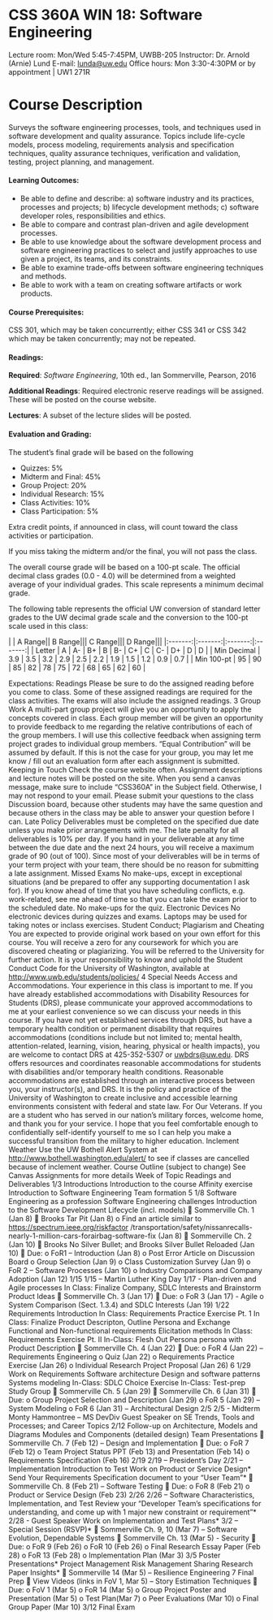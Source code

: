 CSS 360A WIN 18: Software Engineering
===

Lecture room: Mon/Wed 5:45-7:45PM, UWBB-205
Instructor: Dr. Arnold (Arnie) Lund
E-mail: lunda@uw.edu
Office hours: Mon 3:30-4:30PM or by appointment | UW1 271R


Course Description
===

Surveys the software engineering processes, tools, and techniques used in software development and quality assurance. Topics include life-cycle models, process modeling, requirements analysis and specification techniques, quality assurance techniques, verification and validation, testing, project planning, and management.

#### Learning Outcomes:

- Be able to define and describe: a) software industry and its practices, processes and projects; b) lifecycle development methods; c) software developer roles, responsibilities and ethics.
- Be able to compare and contrast plan-driven and agile development processes.
- Be able to use knowledge about the software development process and software engineering practices to select and justify approaches to use given a project, its teams, and its constraints.
- Be able to examine trade-offs between software engineering techniques and methods.
- Be able to work with a team on creating software artifacts or work products.

#### Course Prerequisites:

CSS 301, which may be taken concurrently; either CSS 341 or CSS 342 which may be taken concurrently; may not be repeated.

#### Readings:

**Required**: _Software Engineering_, 10th ed., Ian Sommerville, Pearson, 2016

**Additional Readings**: Required electronic reserve readings will be assigned. These will be posted on the course website.

**Lectures**: A subset of the lecture slides will be posted.

#### Evaluation and Grading:

The student’s final grade will be based on the following

- Quizzes: 5%
- Midterm and Final: 45%
- Group Project: 20%
- Individual Research: 15%
- Class Activities: 10%
- Class Participation: 5%

Extra credit points, if announced in class, will count toward the class activities or participation.

If you miss taking the midterm and/or the final, you will not pass the class.

The overall course grade will be based on a 100-pt scale. The official decimal class grades (0.0 - 4.0) will be determined from a weighted average of your individual grades. This scale represents a minimum decimal grade.

The following table represents the official UW conversion of standard letter grades to the UW decimal grade scale and the conversion to the 100-pt scale used in this class:


| | A Range|| B Range||| C Range||| D Range|||
|:-------:|:-------:|:-------:|:-------:|
| Letter | A | A- | B+ | B | B- | C+ | C | C- | D+ | D | D | 
| Min Decimal | 3.9 | 3.5 | 3.2 | 2.9 | 2.5 | 2.2 | 1.9 | 1.5 | 1.2 | 0.9 | 0.7 |
| Min 100-pt | 95 | 90 | 85 | 82 | 78 | 75 | 72 | 68 | 65 | 62 | 60 |


Expectations:
Readings
Please be sure to do the assigned reading before you come to class. Some of these assigned
readings are required for the class activities. The exams will also include the assigned readings.
3
Group Work
A multi-part group project will give you an opportunity to apply the concepts covered in class.
Each group member will be given an opportunity to provide feedback to me regarding the
relative contributions of each of the group members. I will use this collective feedback when
assigning term project grades to individual group members.
“Equal Contribution” will be assumed by default. If this is not the case for your group, you may
let me know / fill out an evaluation form after each assignment is submitted.
Keeping in Touch
Check the course website often. Assignment descriptions and lecture notes will be posted on
the site. When you send a canvas message, make sure to include “CSS360A” in the Subject field.
Otherwise, I may not respond to your email.
Please submit your questions to the class Discussion board, because other students may have
the same question and because others in the class may be able to answer your question before
I can.
Late Policy
Deliverables must be completed on the specified due date unless you make prior arrangements
with me. The late penalty for all deliverables is 10% per day. If you hand in your deliverable at
any time between the due date and the next 24 hours, you will receive a maximum grade of 90
(out of 100). Since most of your deliverables will be in terms of your term project with your
team, there should be no reason for submitting a late assignment.
Missed Exams
No make-ups, except in exceptional situations (and be prepared to offer any supporting
documentation I ask for). If you know ahead of time that you have scheduling conflicts, e.g.
work-related, see me ahead of time so that you can take the exam prior to the scheduled date.
No make-ups for the quiz.
Electronic Devices
No electronic devices during quizzes and exams. Laptops may be used for taking notes or inclass
exercises.
Student Conduct; Plagiarism and Cheating
You are expected to provide original work based on your own effort for this course. You will
receive a zero for any coursework for which you are discovered cheating or plagiarizing. You will
be referred to the University for further action. It is your responsibility to know and uphold the
Student Conduct Code for the University of Washington, available at
http://www.uwb.edu/students/policies/
4
Special Needs
Access and Accommodations. Your experience in this class is important to me. If you have
already established accommodations with Disability Resources for Students (DRS), please
communicate your approved accommodations to me at your earliest convenience so we can
discuss your needs in this course.
If you have not yet established services through DRS, but have a temporary health condition or
permanent disability that requires accommodations (conditions include but not limited to;
mental health, attention-related, learning, vision, hearing, physical or health impacts), you are
welcome to contact DRS at 425-352-5307 or uwbdrs@uw.edu. DRS offers resources and
coordinates reasonable accommodations for students with disabilities and/or temporary health
conditions. Reasonable accommodations are established through an interactive process
between you, your instructor(s), and DRS. It is the policy and practice of the University of
Washington to create inclusive and accessible learning environments consistent with federal
and state law.
For Our Veterans. If you are a student who has served in our nation’s military forces, welcome
home, and thank you for your service. I hope that you feel comfortable enough to confidentially
self-identify yourself to me so I can help you make a successful transition from the military to
higher education.
Inclement Weather
Use the UW Bothell Alert System at http://www.bothell.washington.edu/alert/ to see if classes
are cancelled because of inclement weather.
Course Outline (subject to change)
See Canvas Assignments for more details
Week of Topic Readings and Deliverables
1/3
Introductions
Introduction to the course
Affinity exercise
Introduction to Software
Engineering
Team formation
5
1/8
Software Engineering as a
profession
Software Engineering challenges
Introduction to the Software
Development Lifecycle (incl.
models)
 Sommerville Ch. 1 (Jan 8)
 Brooks Tar Pit (Jan 8)
o Find an article similar to
https://spectrum.ieee.org/riskfactor
/transportation/safety/nissanrecalls-nearly-1-million-cars-forairbag-software-fix
(Jan 8)
 Sommerville Ch. 2 (Jan 10)
 Brooks No Silver Bullet; and Brooks
Silver Bullet Reloaded (Jan 10)
 Due:
o FoR1 – Introduction (Jan 8)
o Post Error Article on Discussion Board
o Group Selection (Jan 9)
o Class Customization Survey (Jan 9)
o FoR 2 – Software Processes (Jan 10)
o Industry Comparisons and Company
Adoption (Jan 12)
1/15
1/15 – Martin Luther King Day
1/17 - Plan-driven and Agile
processes
In Class: Finalize Company, SDLC
Interests and Brainstorm Product
Ideas
 Sommerville Ch. 3 (Jan 17)
 Due:
o FoR 3 (Jan 17) - Agile
o System Comparison (Sect. 1.3.4) and
SDLC Interests (Jan 19)
1/22
Requirements Introduction
In Class: Requirements Practice
Exercise Pt. 1
In Class: Finalize Product
Descripton, Outline Persona and
Exchange
Functional and Non-functional
requirements
Elicitation methods
In Class: Requirements Exercise
Pt. II
In-Class: Flesh Out Persona
persona with Product Description
 Sommerville Ch. 4 (Jan 22)
 Due:
o FoR 4 (Jan 22) – Requirements
Engineering
o Quiz (Jan 22)
o Requirements Practice Exercise (Jan 26)
o Individual Research Project Proposal
(Jan 26)
6
1/29
Work on Requirements
Software architecture
Design and software patterns
Systems modeling
In-Class: SDLC Choice Exercise
In-Class: Test-prep Study Group
 Sommerville Ch. 5 (Jan 29)
 Sommerville Ch. 6 (Jan 31)
 Due:
o Group Project Selection and Description
(Jan 29)
o FoR 5 (Jan 29) – System Modeling
o FoR 6 (Jan 31) – Architectural Design
2/5
2/5 - Midterm
Monty Hammontree – MS DevDiv
Guest Speaker on SE Trends,
Tools and Processes; and Career
Topics
2/12
Follow-up on Architecture,
Models and Diagrams
Modules and Components
(detailed design)
Team Presentations
 Sommerville Ch. 7 (Feb 12) – Design
and Implementation
 Due:
o FoR 7 (Feb 12)
o Team Project Status PPT (Feb 13) and
Presentation (Feb 14)
o Requirements Specification (Feb 16)
2/19
2/19 – President’s Day
2/21 – Implementation
Introduction to Test
Work on Product or Service
Design*
Send Your Requirements
Specification document to your
“User Team”*
 Sommerville Ch. 8 (Feb 21) – Software
Testing
 Due:
o FoR 8 (Feb 21)
o Product or Service Design (Feb 23)
2/26
2/26 – Software Characteristics,
Implementation, and Test
Review your “Developer Team’s
specifications for understanding,
and come up with 1 major new
constraint or requirement”*
2/28 - Guest Speaker
Work on Implementation and
Test Plans*
3/2 – Special Session (RSVP)*
 Sommerville Ch. 9, 10 (Mar 7) –
Software Evolution, Dependable
Systems
 Sommerville Ch. 13 (Mar 5) - Security
 Due:
o FoR 9 (Feb 26)
o FoR 10 (Feb 26)
o Final Research Essay Paper (Feb 28)
o FoR 13 (Feb 28)
o Implementation Plan (Mar 3)
3/5
Poster Presentations*
Project Management
Risk Management
Sharing Research Paper Insights*
 Sommerville 14 (Mar 5) – Resilience
Engineering
7
Final Prep  View Videos (links in FoV 1, Mar 5) –
Story Estimation Techniques
 Due:
o FoV 1 (Mar 5)
o FoR 14 (Mar 5)
o Group Project Poster and Presentation
(Mar 5)
o Test Plan(Mar 7)
o Peer Evaluations (Mar 10)
o Final Group Paper (Mar 10)
3/12
Final Exam
